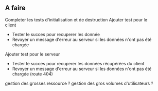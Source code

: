 ## A faire

Completer les tests d'initialisation et de destruction 
Ajouter test pour le client 
 - Tester le succes pour recuperer les donnée
 - Revoyer un message d'erreur au serveur si les données n'ont pas été chargée

Ajouter test pour le serveur 
 - Tester le succes pour recuperer les données récupérées du client
 - Revoyer un message d'erreur au serveur si les données n'ont pas été chargée (route 404)

gestion des grosses ressource ?
gestion des gros volumes d'utilisateurs ?

